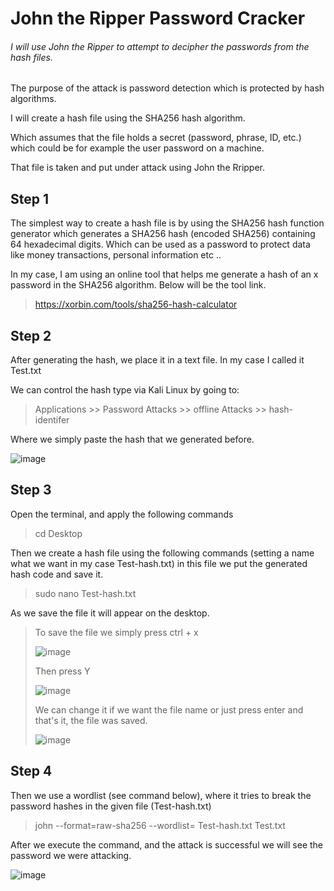 # John the Ripper Password Cracker

###### I will use John the Ripper to attempt to decipher the passwords from the hash files.

The purpose of the attack is password detection which is protected by hash algorithms.

I will create a hash file using the SHA256 hash algorithm.

Which assumes that the file holds a secret (password, phrase, ID, etc.) which could be for example the user password on a machine.

That file is taken and put under attack using John the Rripper.

## Step 1

The simplest way to create a hash file is by using the SHA256 hash function generator which generates a SHA256 hash (encoded SHA256) containing 64 hexadecimal digits. Which can be used as a password to protect data like money transactions, personal information etc ..

In my case, I am using an online tool that helps me generate a hash of an x ​​password in the SHA256 algorithm. Below will be the tool link.

> https://xorbin.com/tools/sha256-hash-calculator

## Step 2

After generating the hash, we place it in a text file.
In my case I called it Test.txt

We can control the hash type via Kali Linux by going to:
> Applications >> Password Attacks >> offline Attacks >> hash-identifer

Where we simply paste the hash that we generated before.

![image](https://user-images.githubusercontent.com/86987951/176483168-71866f28-6c07-4571-bdd1-447f8367c6e3.png)

## Step 3

Open the terminal, and apply the following commands

> cd Desktop

Then we create a hash file using the following commands (setting a name what we want in my case Test-hash.txt)
in this file we put the generated hash code and save it.

> sudo nano Test-hash.txt

As we save the file it will appear on the desktop.

> To save the file we simply press ctrl + x
>
> ![image](https://user-images.githubusercontent.com/86987951/176481488-1fde3379-bc0c-42a3-a274-71561c4357e4.png)
>
> Then press Y
>
> ![image](https://user-images.githubusercontent.com/86987951/176481933-a31eb430-7cc7-4884-9e3b-0b8e238b88e0.png)
>
> We can change it if we want the file name or just press enter and that's it, the file was saved. 
>
> ![image](https://user-images.githubusercontent.com/86987951/176482035-c70dbd09-5700-4755-8008-0dfeac7325c1.png)

## Step 4

Then we use a wordlist (see command below), where it tries to break the password hashes in the given file (Test-hash.txt)

> john --format=raw-sha256 --wordlist= Test-hash.txt Test.txt

After we execute the command, and the attack is successful we will see the password we were attacking. 

![image](https://user-images.githubusercontent.com/86987951/176084054-6d24a642-b554-4f05-94b0-a6a69494467d.png)

